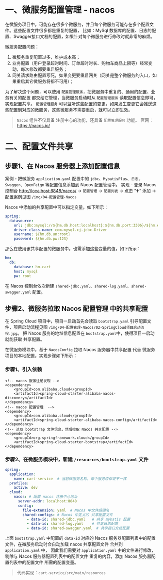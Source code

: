 # 一、微服务配置管理 - nacos
在微服务项目中，可能存在很多个微服务，并且每个微服务可能存在多个配置文件。这些配置文件很多都是重复的配置，
比如：MySql 数据库的配置、日志的配置、Swagger接口文档的配置，如果针对每个微服务进行修改时就非常的麻烦。

微服务配置问题：
1. 微服务重复配置过多，维护成本高；
2. 业务配置（用户登录超时时间、订单超时时长、购物车商品上限等）经常变动，每次修改都要重启服务；
3. 网关请求路由配置写死，如果变更要重启网关（网关是整个微服务的入口，如果重启其它微服务将都不可用）；

为了解决这个问题，可以使用 `配置管理服务`，把微服务中重复的、通用的配置、业务有关的配置 都交给它管理，当微服务启动时从 `配置管理服务` 读取配置信息即可，实现配置共享。
`配置管理服务` 可以监听这些配置的变更，如果发生变更它会推送这些配置到对应的微服务，这些微服务不需要重启，就可以立即生效。

> `Nacos` 组件不仅具备 注册中心的功能，还具备 `配置管理服务` 功能。 官网：<https://nacos.io/>

# 二、配置文件共享
## 步骤1、在 Nacos 服务器上添加配置信息
案例 - 把微服务 `application.yaml` 配置中的 `jdbc`、`MybatisPlus`、`日志`、`Swagger`、`OpenFeign` 等配置信息添加到 Nacos 配置管理中。
实现 - 登录 Nacos 控制台 <http://localhost:8848/nacos/> -> `配置管理` -> `配置列表` -> 点击 “➕” 添加 -> 配置案例见图 `/img/04-配置管理-Nacos`

Nacos 中添加的共享配置中可以指定变量，如下所示：
```yaml
spring:
  datasource:
    url: jdbc:mysql://${hm.db.host:localhost}:${hm.db.port:3306}/${hm.db.database}?useUnicode=true&characterEncoding=UTF-8&autoReconnect=true&serverTimezone=Asia/Shanghai
    driver-class-name: com.mysql.cj.jdbc.Driver
    username: ${hm.db.un:root}
    password: ${hm.db.pw:123}
```
那么在使用该共享配置的微服务中，也需添加这些变量的值，如下所示：
```application.yaml
hm:
  db:
    database: hm-cart
    host: mysql
    pw: root
```
在 Nacos 控制台依次新建 `shared-jdbc.yaml`、`shared-log.yaml`、`shared-swagger.yaml` 配置。

## 步骤2、微服务拉取 Nacos 配置管理 中的共享配置
在 Spring Cloud 项目中，项目一启动首先会读取 `bootstrap.yaml` 引导配置文件，项目启动流程见图 `/img/04-配置管理-Nacos/02-SpringCloud项目启动流程.jpg`。
把 Nacos 服务的地址信息配置在 `bootstrap.yaml`中，使得项目一启动就能获取 共享配置。

在微服务模块中，基于 `NacosConfig` 拉取 Nacos 服务器中共享配置 代替 微服务项目的本地配置，实现步骤如下所示：

### 步骤1、引入依赖 
```pom
<!-- nacos 服务注册发现 -->
<dependency>
    <groupId>com.alibaba.cloud</groupId>
    <artifactId>spring-cloud-starter-alibaba-nacos-discovery</artifactId>
</dependency>
<!-- nacos 配置管理  -->
<dependency>
    <groupId>com.alibaba.cloud</groupId>
    <artifactId>spring-cloud-starter-alibaba-nacos-config</artifactId>
</dependency>
<!-- 读取 bootstrap 文件信息，然后拉取 Nacos 共享配置 -->
<dependency>
    <groupId>org.springframework.cloud</groupId>
    <artifactId>spring-cloud-starter-bootstrap</artifactId>
</dependency>
```

### 步骤2、在微服务模块中，新建 `/resources/bootstrap.yaml` 文件

```yaml
spring:
  application:
    name: cart-service  # 当前微服务名称，每个服务应保证不一样
  profiles:
    active: dev
  cloud:
    nacos: # 配置 nacos 注册中心地址
      server-addr: localhost:8848
      config:
        file-extension: yaml  # Nacos 中文件后缀名
        shared-configs: # Nacos 中定义的 共享配置文件
          - data-id: shared-jdbc.yaml   # 共享 mybatis 配置
          - data-id: shared-log.yaml    # 共享日志配置
          - data-id: shared-swagger.yaml  # 共享接口文档配置
```

上面 `bootstrap.yaml` 中配置的 `data-id` 对应的 Nacos 服务器配置列表中的配置文件，在微服务启动时会自动加载 nacos 共享配置文件 合并到 `application.yaml` 中，
因此我们需要对 `application.yaml` 中的文件进行修改，剔除与 Nacos 服务器配置列表中的配置文件 重复的内容，添加 Nacos 服务器配置列表中的配置文件 所需的配置变量。

> 代码实现：`cart-service/src/main/resources`
